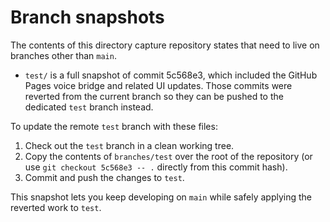 # Branch snapshots

The contents of this directory capture repository states that need to live on
branches other than `main`.

- `test/` is a full snapshot of commit 5c568e3, which included the GitHub Pages
  voice bridge and related UI updates. Those commits were reverted from the
  current branch so they can be pushed to the dedicated `test` branch instead.

To update the remote `test` branch with these files:

1. Check out the `test` branch in a clean working tree.
2. Copy the contents of `branches/test` over the root of the repository (or use
   `git checkout 5c568e3 -- .` directly from this commit hash).
3. Commit and push the changes to `test`.

This snapshot lets you keep developing on `main` while safely applying the
reverted work to `test`.
